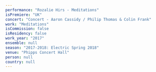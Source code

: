 ```yaml
---
performance: "Rozalie Hirs - Meditations"
isPremiere: "UK"
concert: "Concert - Aaron Cassidy / Philip Thomas & Colin Frank"
work: "Meditations"
isCommission: false
isResidency: false
work_year: "2017"
ensemble: null
season: "2017-2018: Electric Spring 2018"
venue: "Phipps Concert Hall"
person: null
country: null
---
```


